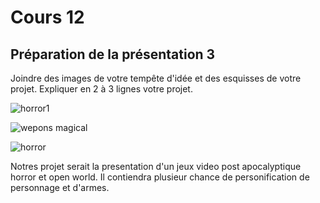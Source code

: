 # Cours 12
## Préparation de la présentation 3 
Joindre des images de votre tempête d'idée et des esquisses de votre projet. Expliquer en 2 à 3 lignes votre projet. 

![horror1](https://user-images.githubusercontent.com/112569387/205070640-22d10f7b-81a8-48e2-9d25-131c67361888.jpg)

![wepons magical](https://user-images.githubusercontent.com/112569387/205070679-27ec65e3-f897-4e70-a3e8-d4e70e177f27.jpg)

![horror](https://user-images.githubusercontent.com/112569387/205070727-486a7300-1837-4152-a5d8-9e3af68eb898.jpg)

Notres projet serait la presentation d'un jeux video post apocalyptique  horror et open world. Il contiendra plusieur chance de personification de personnage et d'armes. 
